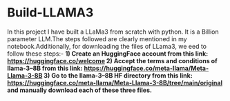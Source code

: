 # Build-LLAMA3
In this project I have built a LLaMa3 from scratch with python. It is a Billion parameter LLM.The steps followed are clearly mentioned in my notebook.Additionally, for downloading the files of LLama3, we eed to follow these steps:-
**1) Create an HuggingFace account from this link: https://huggingface.co/welcome
2) Accept the terms and conditions of llama-3–8B from this link: https://huggingface.co/meta-llama/Meta-Llama-3-8B
3) Go to the llama-3–8B HF directory from this link: https://huggingface.co/meta-llama/Meta-Llama-3-8B/tree/main/original and manually download each of these three files.**
